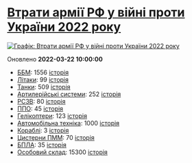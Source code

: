 # [Втрати армії РФ у війні проти України 2022 року](https://uadata.net/ukraine-russia-war-2022)
[![Графік: Втрати армії РФ у війні проти України 2022 року](https://uadata.net/screen?457762&u=%2Fukraine-russia-war-2022)](https://uadata.net/ukraine-russia-war-2022)

Оновлено **2022-03-22 10:00:00**

- [ББМ](https://uadata.net/ukraine-russia-war-2022/bbm): 1556 [історія](/ukraine-russia-war-2022/bbm.md)
- [Літаки](https://uadata.net/ukraine-russia-war-2022/planes): 99 [історія](/ukraine-russia-war-2022/planes.md)
- [Танки](https://uadata.net/ukraine-russia-war-2022/tanks): 509 [історія](/ukraine-russia-war-2022/tanks.md)
- [Артилерійські системи](https://uadata.net/ukraine-russia-war-2022/artilery): 252 [історія](/ukraine-russia-war-2022/artilery.md)
- [РСЗВ](https://uadata.net/ukraine-russia-war-2022/rszv): 80 [історія](/ukraine-russia-war-2022/rszv.md)
- [ППО](https://uadata.net/ukraine-russia-war-2022/ppo): 45 [історія](/ukraine-russia-war-2022/ppo.md)
- [Гелікоптери](https://uadata.net/ukraine-russia-war-2022/helicopters): 123 [історія](/ukraine-russia-war-2022/helicopters.md)
- [Автомобільна техніка](https://uadata.net/ukraine-russia-war-2022/auto): 1000 [історія](/ukraine-russia-war-2022/auto.md)
- [Кораблі](https://uadata.net/ukraine-russia-war-2022/ships): 3 [історія](/ukraine-russia-war-2022/ships.md)
- [Цистерни ПММ](https://uadata.net/ukraine-russia-war-2022/pmm): 70 [історія](/ukraine-russia-war-2022/pmm.md)
- [БПЛА](https://uadata.net/ukraine-russia-war-2022/bpla): 35 [історія](/ukraine-russia-war-2022/bpla.md)
- [Особовий склад](https://uadata.net/ukraine-russia-war-2022/people): 15300 [історія](/ukraine-russia-war-2022/people.md)
